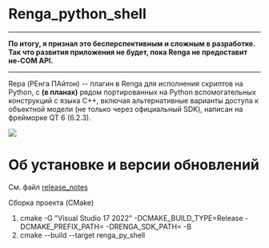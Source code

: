 # Renga_python_shell

---

**По итогу, я признал это бесперспективным и сложным в разработке. Так что развития приложения не будет, пока Renga не предоставит не-COM API.**

---

Repa (РЕнга ПАйтон) -- плагин в Renga для исполнения скриптов на Python, с **(в планах)** рядом портированных на Python вспомогательных конструкций с языка C++, включая альтернативные варианты доступа к объектной модели (не только через официальный SDK), написан на фрейморке QT 6 (6.2.3).

![](/logo/repa_logo.png)

# Об установке и версии обновлений

См. файл [release_notes](/release_notes.md)

Сборка проекта (CMake)

1. cmake -G "Visual Studio 17 2022" -DCMAKE_BUILD_TYPE=Release -DCMAKE_PREFIX_PATH=<path to qt6> -DRENGA_SDK_PATH=<path to renga SDK> -B <build directory>
2. cmake --build <build directory> --target renga_py_shell
